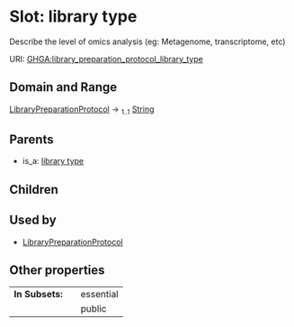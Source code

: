 
# Slot: library type


Describe the level of omics analysis (eg: Metagenome, transcriptome, etc)

URI: [GHGA:library_preparation_protocol_library_type](https://w3id.org/GHGA/library_preparation_protocol_library_type)


## Domain and Range

[LibraryPreparationProtocol](LibraryPreparationProtocol.md) &#8594;  <sub>1..1</sub> [String](types/String.md)

## Parents

 *  is_a: [library type](library_type.md)

## Children


## Used by

 * [LibraryPreparationProtocol](LibraryPreparationProtocol.md)

## Other properties

|  |  |  |
| --- | --- | --- |
| **In Subsets:** | | essential |
|  | | public |

